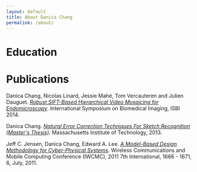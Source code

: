 ```yaml
---
layout: default
title: About Danica Chang
permalink: /about/
---
```


<h1>Education</h1>


<h1>Publications</h1>
Danica Chang, Nicolas Linard, Jessie Mahé, Tom Vercauteren and Julien Dauguet. <a href="http://www.hal.inserm.fr/file/index/docid/1017954/filename/paper_chang.pdf" target="_blank"><i>Robust SIFT-Based Hierarchical Video Mosaicing for Endomicroscopy</i></a>. International Symposium on Biomedical Imaging, ISBI 2014.

Danica Chang. <a href="https://dspace.mit.edu/bitstream/handle/1721.1/82371/862074582-MIT.pdf" target="_blank"><i>Natural Error Correction Techniques For Sketch Recognition (Master's Thesis)</i></a>. Massachusetts Institute of Technology, 2013.

Jeff C. Jensen, Danica Chang, Edward A. Lee. <a href="https://chess.eecs.berkeley.edu/pubs/837/JensenEtAl_CPS_CyPhy.pdf" target="_blank"><i>A Model-Based Design Methodology for Cyber-Physical Systems</i></a>. Wireless Communications and Mobile Computing Conference (IWCMC), 2011 7th International, 1666 - 1671, 6, July, 2011.
